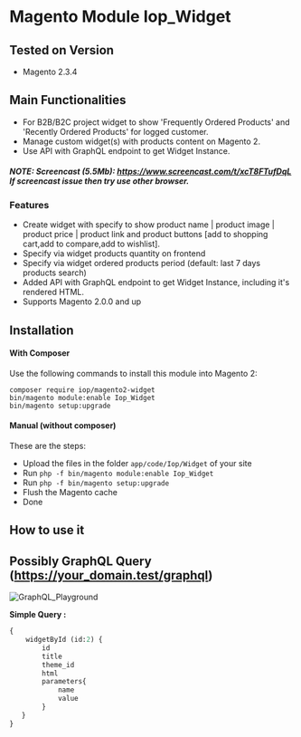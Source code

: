 # Magento Module Iop_Widget

## Tested on Version

* Magento 2.3.4

## Main Functionalities
* For B2B/B2C project widget to show 'Frequently Ordered Products' and 'Recently Ordered Products' for logged customer. 
* Manage custom widget(s) with products content on Magento 2.
* Use API with GraphQL endpoint to get Widget Instance.

##### NOTE: Screencast (5.5Mb): https://www.screencast.com/t/xcT8FTufDqL  If screencast issue then try use other browser.

### Features

* Create widget with specify to show product name | product image | product price | product link 
and product buttons [add to shopping cart,add to compare,add to wishlist].
* Specify via widget products quantity on frontend
* Specify via widget ordered products period (default: last 7 days products search)
* Added API with GraphQL endpoint to get Widget Instance, including it's rendered HTML.
* Supports Magento 2.0.0 and up

## Installation 

#### With Composer
Use the following commands to install this module into Magento 2:

    composer require iop/magento2-widget
    bin/magento module:enable Iop_Widget
    bin/magento setup:upgrade
       
#### Manual (without composer)
These are the steps:
* Upload the files in the folder `app/code/Iop/Widget` of your site
* Run `php -f bin/magento module:enable Iop_Widget`
* Run `php -f bin/magento setup:upgrade`
* Flush the Magento cache
* Done

## How to use it 

## Possibly GraphQL Query (https://your_domain.test/graphql)

![GraphQL_Playground](https://raw.githubusercontent.com/iop/widget/master/docs/GraphQL_Playground.png)

**Simple Query :**
```graphql
{
    widgetById (id:2) {
        id
        title
        theme_id
        html
        parameters{
            name
            value
        }
   }
}
```
